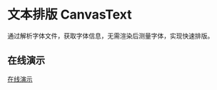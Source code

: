 # 文本排版 CanvasText

通过解析字体文件，获取字体信息，无需渲染后测量字体，实现快速排版。

## 在线演示

[在线演示](https://kooriookami.github.io/canvas-text/)
